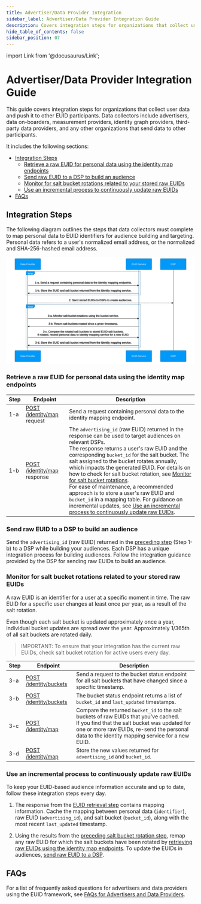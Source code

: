 ```yaml
---
title: Advertiser/Data Provider Integration
sidebar_label: Advertiser/Data Provider Integration Guide
description: Covers integration steps for organizations that collect user data and push it to other EUID participants.
hide_table_of_contents: false
sidebar_position: 07
---
```


import Link from '@docusaurus/Link';

# Advertiser/Data Provider Integration Guide

This guide covers integration steps for organizations that collect user data and push it to other EUID participants. Data collectors include advertisers, data on-boarders, measurement providers, identity graph providers, third-party data providers, and any other organizations that send data to other participants.

It includes the following sections:

* [Integration Steps](#integration-steps)
   - [Retrieve a raw EUID for personal data using the identity map endpoints](#retrieve-a-raw-euid-for-personal-data-using-the-identity-map-endpoints)
   - [Send raw EUID to a DSP to build an audience](#send-raw-euid-to-a-dsp-to-build-an-audience)
   - [Monitor for salt bucket rotations related to your stored raw EUIDs](#monitor-for-salt-bucket-rotations-related-to-your-stored-raw-euids)
   - [Use an incremental process to continuously update raw EUIDs](#use-an-incremental-process-to-continuously-update-raw-euids)
* [FAQs](#faqs)

## Integration Steps

The following diagram outlines the steps that data collectors must complete to map personal data to EUID identifiers for audience building and targeting. Personal data refers to a user's normalized email address, or the normalized and SHA-256-hashed email address.

![Advertiser Flow](images/advertiser-flow-mermaid.svg)

### Retrieve a raw EUID for personal data using the identity map endpoints

| Step | Endpoint | Description |
| --- | --- | --- |
| 1-a | [POST /identity/map](../endpoints/post-identity-map.md) request | Send a request containing personal data to the identity mapping endpoint. |
| 1-b | [POST /identity/map](../endpoints/post-identity-map.md) response | The `advertising_id` (raw EUID) returned in the response can be used to target audiences on relevant DSPs.<br/>The response returns a user's raw EUID and the corresponding `bucket_id` for the salt bucket. The salt assigned to the bucket rotates annually, which impacts the generated EUID. For details on how to check for salt bucket rotation, see [Monitor for salt bucket rotations](#monitor-for-salt-bucket-rotations-related-to-your-stored-raw-euids).<br/>For ease of maintenance, a recommended approach is to store a user's raw EUID and `bucket_id` in a mapping table. For guidance on incremental updates, see [Use an incremental process to continuously update raw EUIDs](#use-an-incremental-process-to-continuously-update-raw-euids). |

### Send raw EUID to a DSP to build an audience

Send the `advertising_id` (raw EUID) returned in the [preceding step](#retrieve-a-raw-euid-for-personal-data-using-the-identity-map-endpoints) (Step 1-b) to a DSP while building your audiences. Each DSP has a unique integration process for building audiences. Follow the integration guidance provided by the DSP for sending raw EUIDs to build an audience.

### Monitor for salt bucket rotations related to your stored raw EUIDs
A raw EUID is an identifier for a user at a specific moment in time. The raw EUID for a specific user changes at least once per year, as a result of the salt rotation. 

Even though each salt bucket is updated approximately once a year, individual bucket updates are spread over the year. Approximately 1/365th of all salt buckets are rotated daily.

>IMPORTANT: To ensure that your integration has the current raw EUIDs, check salt bucket rotation for active users every day.

| Step | Endpoint | Description |
| --- | --- | --- |
| 3-a | [POST /identity/buckets](../endpoints/post-identity-buckets.md) | Send a request to the bucket status endpoint for all salt buckets that have changed since a specific timestamp. |
| 3-b | [POST /identity/buckets](../endpoints/post-identity-buckets.md) | The bucket status endpoint returns a list of `bucket_id` and `last_updated` timestamps. |
| 3-c | [POST /identity/map](../endpoints/post-identity-map.md) | Compare the returned `bucket_id` to the salt buckets of raw EUIDs that you've cached.<br/>If you find that the salt bucket was updated for one or more raw EUIDs, re-send the personal data to the identity mapping service for a new EUID. |
| 3-d | [POST /identity/map](../endpoints/post-identity-map.md) | Store the new values returned for `advertising_id` and `bucket_id`. |

### Use an incremental process to continuously update raw EUIDs

To keep your EUID-based audience information accurate and up to date, follow these integration steps every day.

1. The response from the [EUID retrieval step](#retrieve-a-raw-euid-for-personal-data-using-the-identity-map-endpoints) contains mapping information. Cache the mapping between personal data (`identifier`), raw EUID (`advertising_id`), and salt bucket (`bucket_id`), along with the most recent `last_updated` timestamp.

2. Using the results from the [preceding salt bucket rotation step](#monitor-for-salt-bucket-rotations-related-to-your-stored-raw-euids), remap any raw EUID for which the salt buckets have been rotated by [retrieving raw EUIDs using the identity map endpoints](#retrieve-a-raw-euid-for-personal-data-using-the-identity-map-endpoints). To update the EUIDs in audiences, [send raw EUID to a DSP](#send-raw-euid-to-a-dsp-to-build-an-audience).

## FAQs

For a list of frequently asked questions for advertisers and data providers using the EUID framework, see [FAQs for Advertisers and Data Providers](../getting-started/gs-faqs.md#faqs-for-advertisers-and-data-providers).
